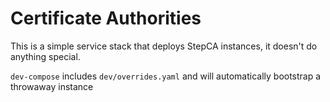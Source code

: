 # Certificate Authorities

This is a simple service stack that deploys StepCA instances, it doesn't
do anything special.

`dev-compose` includes `dev/overrides.yaml` and will automatically
bootstrap a throwaway instance
